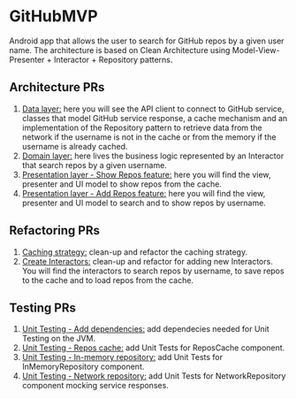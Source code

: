 # GitHubMVP
Android app that allows the user to search for GitHub repos by a given user name. The architecture is based on Clean Architecture using Model-View-Presenter + Interactor + Repository patterns.

## Architecture PRs
1. [Data layer:](https://github.com/AnDevCba/GitHubMVP/pull/1/files) here you will see the API client to connect to GitHub service, classes that model GitHub service response, a cache mechanism and an implementation of the Repository pattern to retrieve data from the network if the username is not in the cache or from the memory if the username is already cached.
2. [Domain layer:](https://github.com/AnDevCba/GitHubMVP/pull/2/files) here lives the business logic represented by an Interactor that search repos by a given username.
3. [Presentation layer - Show Repos feature:](https://github.com/AnDevCba/GitHubMVP/pull/3/files) here you will find the view, presenter and UI model to show repos from the cache. 
4. [Presentation layer - Add Repos feature:](https://github.com/AnDevCba/GitHubMVP/pull/4/files) here you will find the view, presenter and UI model to search and to show repos by username.

## Refactoring PRs
1. [Caching strategy:](https://github.com/AnDevCba/GitHubMVP/pull/5/files) clean-up and refactor the caching strategy.
2. [Create Interactors:](https://github.com/AnDevCba/GitHubMVP/pull/8/files) clean-up and refactor for adding new Interactors. You will find the interactors to search repos by username, to save repos to the cache and to load repos from the cache.

## Testing PRs
1. [Unit Testing - Add dependencies:](https://github.com/AnDevCba/GitHubMVP/pull/7/files) add dependecies needed for Unit Testing on the JVM.
2. [Unit Testing - Repos cache:](https://github.com/AnDevCba/GitHubMVP/pull/10/files) add Unit Tests for ReposCache component.
3. [Unit Testing - In-memory repository:](https://github.com/AnDevCba/GitHubMVP/pull/11/files) add Unit Tests for InMemoryRepository component.
4. [Unit Testing - Network repository:](https://github.com/AnDevCba/GitHubMVP/pull/12/files) add Unit Tests for NetworkRepository component mocking service responses.
